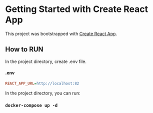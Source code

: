 # Getting Started with Create React App

This project was bootstrapped with [Create React App](https://github.com/facebook/create-react-app).

## How to RUN

In the project directory, create .env file.

#### .env

```ini
REACT_APP_URL=http://localhost:82
```

In the project directory, you can run:

### `docker-compose up -d`

